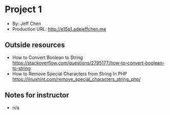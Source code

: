 # Project 1
+ By: Jeff Chen
+ Production URL: <http://e15p1.adejeffchen.me>

## Outside resources
+ How to Convert Boolean to String <https://stackoverflow.com/questions/2795177/how-to-convert-boolean-to-string>
+ How to Remove Special Characters from String In PHP <https://linuxhint.com/remove_special_characters_string_php/>

## Notes for instructor
+ n/a